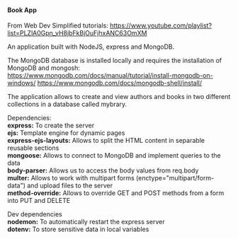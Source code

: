 #### Book App

From Web Dev Simplified tutorials: https://www.youtube.com/playlist?list=PLZlA0Gpn_vH8jbFkBjOuFjhxANC63OmXM

An application built with NodeJS, express and MongoDB.

The MongoDB database is installed locally and requires the installation of MongoDB and mongosh:
https://www.mongodb.com/docs/manual/tutorial/install-mongodb-on-windows/
https://www.mongodb.com/docs/mongodb-shell/install/

The application allows to create and view authors and books in two different collections in a database called mybrary.

Dependencies:  
**express:**  To create the server  
**ejs:**  Template engine for dynamic pages  
**express-ejs-layouts:**  Allows to split the HTML content in separable reusable sections  
**mongoose:**  Allows to connect to MongoDB and implement queries to the data  
**body-parser:** Allows us to access the body values from req.body  
**multer:** Allows to work with multipart forms (enctype="multipart/form-data") and upload files to the server  
**method-override:** Allows to override GET and POST methods from a form into PUT and DELETE  

Dev dependencies  
**nodemon:**  To automatically restart the express server  
**dotenv:**  To store sensitive data in local variables  